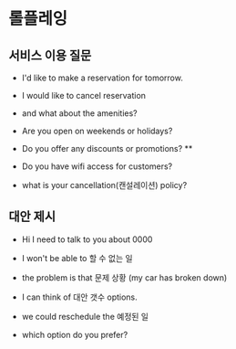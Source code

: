 # 롤플레잉

## 서비스 이용 질문

- I'd like to make a reservation for tomorrow.

- I would like to cancel reservation

- and what about the amenities?

- Are you open on weekends or holidays?

- Do you offer any discounts or promotions? **

- Do you have wifi access for customers?

- what is your cancellation(캔설레이션) policy?


## 대안 제시

- Hi I need to talk to you about 0000

- I won't be able to 할 수 없는 일

- the problem is that 문제 상황 (my car has broken down)

- I can think of 대안 갯수 options.

- we could reschedule the 예정된 일

- which option do you prefer?